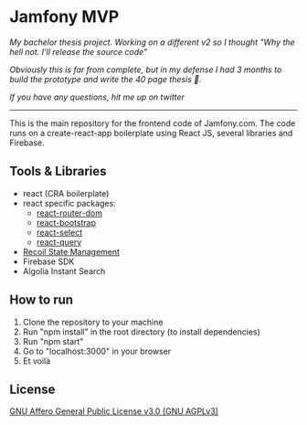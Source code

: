 # Jamfony MVP 

_My bachelor thesis project. Working on a different v2 so I thought "Why the hell not. I'll release the source code"_

_Obviously this is far from complete, but in my defense I had 3 months to build the prototype and write the 40 page thesis 😬._

_If you have any questions, hit me up on twitter_

---

This is the main repository for the frontend code of Jamfony.com. The code runs on a create-react-app boilerplate using React JS, several libraries and Firebase.

## Tools & Libraries

- react (CRA boilerplate)
- react specific packages:
  - [react-router-dom](https://github.com/ReactTraining/react-router)
  - [react-bootstrap](https://github.com/react-bootstrap/react-bootstrap)
  - [react-select](https://github.com/JedWatson/react-select)
  - [react-query](https://github.com/tannerlinsley/react-query)
- [Recoil State Management](https://github.com/facebookexperimental/Recoil)
- Firebase SDK
- Algolia Instant Search

## How to run

1. Clone the repository to your machine
2. Run "npm install" in the root directory (to install dependencies)
2. Run "npm start" 
3. Go to "localhost:3000" in your browser
4. Et voilà

## License

[GNU Affero General Public License v3.0 (GNU AGPLv3)](http://www.gnu.org/licenses/agpl-3.0.html)
